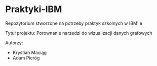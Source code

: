 # Praktyki-IBM
Repozytorium stworzone na potrzeby praktyk szkolnych w IBM'ie

Tytuł projektu: Porownanie narzedzi do wizualizacji danych grafowych

Autorzy:
- Krystian Maciąg
- Adam Pieróg